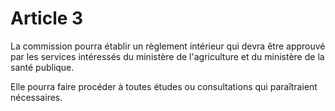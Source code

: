 # Article 3

La commission pourra établir un règlement intérieur qui devra être approuvé par les services intéressés du ministère de l'agriculture et du ministère de la santé publique.

Elle pourra faire procéder à toutes études ou consultations qui paraîtraient nécessaires.

